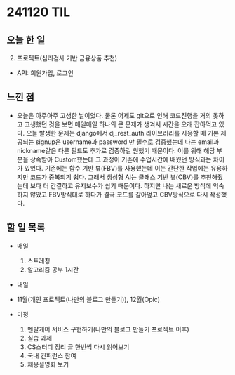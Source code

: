 # 241120 TIL

## 오늘 한 일
2. 프로젝트(심리검사 기반 금융상품 추천)
  - API: 회원가입, 로그인


## 느낀 점
  - 오늘은 아주아주 고생한 날이었다. 물론 어제도 git으로 인해 코드진행을 거의 못하고 고생했던 것을 보면 매일매일 하나의 큰 문제가 생겨서 시간을 오래 잡아먹고 있다. 오늘 발생한 문제는 django에서 dj_rest_auth 라이브러리를 사용할 때 기본 제공되는 signup은 username과 password 만 필수로 검증했는데 나는 email과 nickname같은 다른 필드도 추가로 검증하길 원했기 때문이다. 이를 위해 해당 부분을 상속받아 Custom했는데 그 과정이 기존에 수업시간에 배웠던 방식과는 차이가 있었다. 기존에는 함수 기반 뷰(FBV)를 사용했는데 이는 간단한 작업에는 유용하지만 코드가 중복되기 쉽다. 그래서 생성형 AI는 클래스 기반 뷰(CBV)를 추천해줬는데 보다 더 간결하고 유지보수가 쉽기 때문이다. 하지만 나는 새로운 방식에 익숙하지 않았고 FBV방식대로 하다가 결국 코드를 갈아엎고 CBV방식으로 다시 작성했다. 

## 할 일 목록
  - 매일
    1. 스트레칭
    2. 알고리즘 공부 1시간

  - 내일
  
  - 11월(개인 프로젝트(나만의 블로그 만들기)), 12월(Opic)

  - 미정
    1. 멘탈케어 서비스 구현하기(나만의 블로그 만들기 프로젝트 이후)
    2. 실습 과제
    3. CS스터디 정리 글 한번씩 다시 읽어보기
    4. 국내 컨퍼런스 참여
    5. 채용설명회 보기